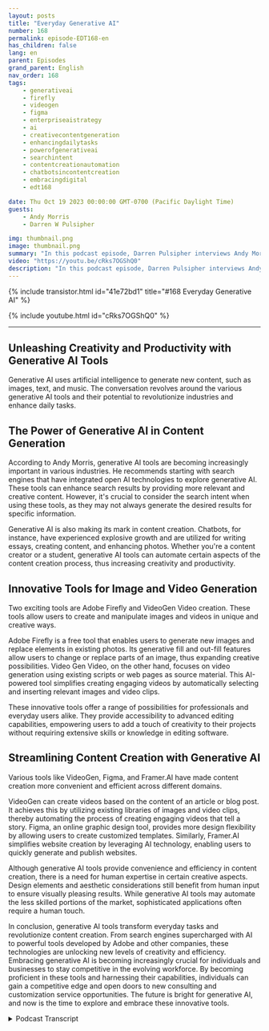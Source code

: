 ```yaml
---
layout: posts
title: "Everyday Generative AI"
number: 168
permalink: episode-EDT168-en
has_children: false
lang: en
parent: Episodes
grand_parent: English
nav_order: 168
tags:
    - generativeai
    - firefly
    - videogen
    - figma
    - enterpriseaistrategy
    - ai
    - creativecontentgeneration
    - enhancingdailytasks
    - powerofgenerativeai
    - searchintent
    - contentcreationautomation
    - chatbotsincontentcreation
    - embracingdigital
    - edt168

date: Thu Oct 19 2023 00:00:00 GMT-0700 (Pacific Daylight Time)
guests:
    - Andy Morris
    - Darren W Pulsipher

img: thumbnail.png
image: thumbnail.png
summary: "In this podcast episode, Darren Pulsipher interviews Andy Morris, an Enterprise AI Strategy Lead at Intel, about the impact of generative AI on everyday life."
video: "https://youtu.be/cRks7OGShQ0"
description: "In this podcast episode, Darren Pulsipher interviews Andy Morris, an Enterprise AI Strategy Lead at Intel, about the impact of generative AI on everyday life."
---
```


<div>
{% include transistor.html id="41e72bd1" title="#168 Everyday Generative AI" %}

{% include youtube.html id="cRks7OGShQ0" %}
</div>

---

## Unleashing Creativity and Productivity with Generative AI Tools

Generative AI uses artificial intelligence to generate new content, such as images, text, and music. The conversation revolves around the various generative AI tools and their potential to revolutionize industries and enhance daily tasks.

## The Power of Generative AI in Content Generation

According to Andy Morris, generative AI tools are becoming increasingly important in various industries. He recommends starting with search engines that have integrated open AI technologies to explore generative AI. These tools can enhance search results by providing more relevant and creative content. However, it's crucial to consider the search intent when using these tools, as they may not always generate the desired results for specific information.

Generative AI is also making its mark in content creation. Chatbots, for instance, have experienced explosive growth and are utilized for writing essays, creating content, and enhancing photos. Whether you're a content creator or a student, generative AI tools can automate certain aspects of the content creation process, thus increasing creativity and productivity.

## Innovative Tools for Image and Video Generation

Two exciting tools are Adobe Firefly and VideoGen Video creation. These tools allow users to create and manipulate images and videos in unique and creative ways.

Adobe Firefly is a free tool that enables users to generate new images and replace elements in existing photos. Its generative fill and out-fill features allow users to change or replace parts of an image, thus expanding creative possibilities. Video Gen Video, on the other hand, focuses on video generation using existing scripts or web pages as source material. This AI-powered tool simplifies creating engaging videos by automatically selecting and inserting relevant images and video clips.

These innovative tools offer a range of possibilities for professionals and everyday users alike. They provide accessibility to advanced editing capabilities, empowering users to add a touch of creativity to their projects without requiring extensive skills or knowledge in editing software.

## Streamlining Content Creation with Generative AI

Various tools like VideoGen, Figma, and Framer.AI have made content creation more convenient and efficient across different domains.

VideoGen can create videos based on the content of an article or blog post. It achieves this by utilizing existing libraries of images and video clips, thereby automating the process of creating engaging videos that tell a story. Figma, an online graphic design tool, provides more design flexibility by allowing users to create customized templates. Similarly, Framer.AI simplifies website creation by leveraging AI technology, enabling users to quickly generate and publish websites.

Although generative AI tools provide convenience and efficiency in content creation, there is a need for human expertise in certain creative aspects. Design elements and aesthetic considerations still benefit from human input to ensure visually pleasing results. While generative AI tools may automate the less skilled portions of the market, sophisticated applications often require a human touch.

In conclusion, generative AI tools transform everyday tasks and revolutionize content creation. From search engines supercharged with AI to powerful tools developed by Adobe and other companies, these technologies are unlocking new levels of creativity and efficiency. Embracing generative AI is becoming increasingly crucial for individuals and businesses to stay competitive in the evolving workforce. By becoming proficient in these tools and harnessing their capabilities, individuals can gain a competitive edge and open doors to new consulting and customization service opportunities. The future is bright for generative AI, and now is the time to explore and embrace these innovative tools.



<details>
<summary> Podcast Transcript </summary>

<p></p>

</details>

